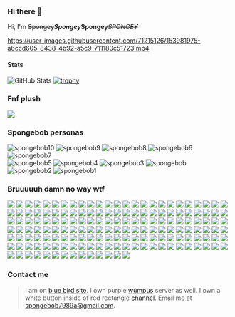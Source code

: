 ### Hi there 👋
Hi, I'm ~~Spongey~~***Spongey***__Spongey__~~_SPONGEY_~~

https://user-images.githubusercontent.com/71215126/153981975-a6ccd605-8438-4b92-a5c9-711180c51723.mp4


#### Stats

![GitHub Stats](https://github-readme-stats.vercel.app/api?username=Spongeyboi&count_private=true&show_icons=true&theme=onedark)
[![trophy](https://github-profile-trophy.vercel.app/?username=ryo-ma&theme=onedark)](https://github.com/ryo-ma/github-profile-trophy)


### Fnf plush
![](https://encrypted-tbn0.gstatic.com/images?q=tbn:ANd9GcTK6r2rQvrH0D3_wYVUp6oS9iiYkG5eeWjV9g&usqp=CAU)

### Spongebob personas
![spongebob10](https://user-images.githubusercontent.com/71215126/156209397-6edcbe86-0db9-4db7-916c-d05b83bb8ec4.png)
![spongebob9](https://user-images.githubusercontent.com/71215126/156209399-0cc5e145-6e39-4f35-a6e6-969cdd9dbbfe.png)
![spongebob8](https://user-images.githubusercontent.com/71215126/156209400-6dbe608b-fab0-4842-bb6a-6f63d2aff60d.png)
![spongebob6](https://user-images.githubusercontent.com/71215126/156209401-ee08ce0b-482c-442b-921d-d3d2d267175e.png)
![spongebob7](https://user-images.githubusercontent.com/71215126/156209403-b8ce17b1-7dad-4f49-9e05-aa5b144b37df.png)<br>
![spongebob5](https://user-images.githubusercontent.com/71215126/156209404-3e779d5c-d5bf-4808-9306-2e8f27e58a6d.png)
![spongebob4](https://user-images.githubusercontent.com/71215126/156209406-5c01d542-9c86-49a2-b53e-97e15c0a662c.png)
![spongebob3](https://user-images.githubusercontent.com/71215126/156209409-249d8728-8919-49a4-b024-301d60afe2b3.png)
![spongebob](https://user-images.githubusercontent.com/71215126/156209411-09c306f4-841d-4492-b2a7-722dc71a0e5c.png)<br>
![spongebob2](https://user-images.githubusercontent.com/71215126/156209413-9a08ed46-d401-40de-bd06-a7c5ec23d7f1.png)
![spongebob1](https://user-images.githubusercontent.com/71215126/156209414-fd534116-40f6-40dc-b7ee-309036916523.png)


### Bruuuuuh damn no way wtf
![](https://i1.sndcdn.com/avatars-GnwDbVG6XlmsRfUa-Cq2MZw-t500x500.jpg)
![](https://i1.sndcdn.com/avatars-GnwDbVG6XlmsRfUa-Cq2MZw-t500x500.jpg)
![](https://i1.sndcdn.com/avatars-GnwDbVG6XlmsRfUa-Cq2MZw-t500x500.jpg)
![](https://i1.sndcdn.com/avatars-GnwDbVG6XlmsRfUa-Cq2MZw-t500x500.jpg)
![](https://i1.sndcdn.com/avatars-GnwDbVG6XlmsRfUa-Cq2MZw-t500x500.jpg)
![](https://i1.sndcdn.com/avatars-GnwDbVG6XlmsRfUa-Cq2MZw-t500x500.jpg)
![](https://i1.sndcdn.com/avatars-GnwDbVG6XlmsRfUa-Cq2MZw-t500x500.jpg)
![](https://i1.sndcdn.com/avatars-GnwDbVG6XlmsRfUa-Cq2MZw-t500x500.jpg)
![](https://i1.sndcdn.com/avatars-GnwDbVG6XlmsRfUa-Cq2MZw-t500x500.jpg)
![](https://i1.sndcdn.com/avatars-GnwDbVG6XlmsRfUa-Cq2MZw-t500x500.jpg)
![](https://i1.sndcdn.com/avatars-GnwDbVG6XlmsRfUa-Cq2MZw-t500x500.jpg)
![](https://i1.sndcdn.com/avatars-GnwDbVG6XlmsRfUa-Cq2MZw-t500x500.jpg)
![](https://i1.sndcdn.com/avatars-GnwDbVG6XlmsRfUa-Cq2MZw-t500x500.jpg)
![](https://i1.sndcdn.com/avatars-GnwDbVG6XlmsRfUa-Cq2MZw-t500x500.jpg)
![](https://i1.sndcdn.com/avatars-GnwDbVG6XlmsRfUa-Cq2MZw-t500x500.jpg)
![](https://i1.sndcdn.com/avatars-GnwDbVG6XlmsRfUa-Cq2MZw-t500x500.jpg)
![](https://i1.sndcdn.com/avatars-GnwDbVG6XlmsRfUa-Cq2MZw-t500x500.jpg)
![](https://i1.sndcdn.com/avatars-GnwDbVG6XlmsRfUa-Cq2MZw-t500x500.jpg)
![](https://i1.sndcdn.com/avatars-GnwDbVG6XlmsRfUa-Cq2MZw-t500x500.jpg)
![](https://i1.sndcdn.com/avatars-GnwDbVG6XlmsRfUa-Cq2MZw-t500x500.jpg)
![](https://i1.sndcdn.com/avatars-GnwDbVG6XlmsRfUa-Cq2MZw-t500x500.jpg)
![](https://i1.sndcdn.com/avatars-GnwDbVG6XlmsRfUa-Cq2MZw-t500x500.jpg)
![](https://i1.sndcdn.com/avatars-GnwDbVG6XlmsRfUa-Cq2MZw-t500x500.jpg)
![](https://i1.sndcdn.com/avatars-GnwDbVG6XlmsRfUa-Cq2MZw-t500x500.jpg)
![](https://i1.sndcdn.com/avatars-GnwDbVG6XlmsRfUa-Cq2MZw-t500x500.jpg)
![](https://i1.sndcdn.com/avatars-GnwDbVG6XlmsRfUa-Cq2MZw-t500x500.jpg)
![](https://i1.sndcdn.com/avatars-GnwDbVG6XlmsRfUa-Cq2MZw-t500x500.jpg)
![](https://i1.sndcdn.com/avatars-GnwDbVG6XlmsRfUa-Cq2MZw-t500x500.jpg)
![](https://i1.sndcdn.com/avatars-GnwDbVG6XlmsRfUa-Cq2MZw-t500x500.jpg)
![](https://i1.sndcdn.com/avatars-GnwDbVG6XlmsRfUa-Cq2MZw-t500x500.jpg)
![](https://i1.sndcdn.com/avatars-GnwDbVG6XlmsRfUa-Cq2MZw-t500x500.jpg)
![](https://i1.sndcdn.com/avatars-GnwDbVG6XlmsRfUa-Cq2MZw-t500x500.jpg)
![](https://i1.sndcdn.com/avatars-GnwDbVG6XlmsRfUa-Cq2MZw-t500x500.jpg)
![](https://i1.sndcdn.com/avatars-GnwDbVG6XlmsRfUa-Cq2MZw-t500x500.jpg)
![](https://i1.sndcdn.com/avatars-GnwDbVG6XlmsRfUa-Cq2MZw-t500x500.jpg)
![](https://i1.sndcdn.com/avatars-GnwDbVG6XlmsRfUa-Cq2MZw-t500x500.jpg)
![](https://i1.sndcdn.com/avatars-GnwDbVG6XlmsRfUa-Cq2MZw-t500x500.jpg)
![](https://i1.sndcdn.com/avatars-GnwDbVG6XlmsRfUa-Cq2MZw-t500x500.jpg)
![](https://i1.sndcdn.com/avatars-GnwDbVG6XlmsRfUa-Cq2MZw-t500x500.jpg)
![](https://i1.sndcdn.com/avatars-GnwDbVG6XlmsRfUa-Cq2MZw-t500x500.jpg)
![](https://i1.sndcdn.com/avatars-GnwDbVG6XlmsRfUa-Cq2MZw-t500x500.jpg)
![](https://i1.sndcdn.com/avatars-GnwDbVG6XlmsRfUa-Cq2MZw-t500x500.jpg)
![](https://i1.sndcdn.com/avatars-GnwDbVG6XlmsRfUa-Cq2MZw-t500x500.jpg)
![](https://i1.sndcdn.com/avatars-GnwDbVG6XlmsRfUa-Cq2MZw-t500x500.jpg)
![](https://i1.sndcdn.com/avatars-GnwDbVG6XlmsRfUa-Cq2MZw-t500x500.jpg)
![](https://i1.sndcdn.com/avatars-GnwDbVG6XlmsRfUa-Cq2MZw-t500x500.jpg)
![](https://i1.sndcdn.com/avatars-GnwDbVG6XlmsRfUa-Cq2MZw-t500x500.jpg)
![](https://i1.sndcdn.com/avatars-GnwDbVG6XlmsRfUa-Cq2MZw-t500x500.jpg)
![](https://i1.sndcdn.com/avatars-GnwDbVG6XlmsRfUa-Cq2MZw-t500x500.jpg)
![](https://i1.sndcdn.com/avatars-GnwDbVG6XlmsRfUa-Cq2MZw-t500x500.jpg)
![](https://i1.sndcdn.com/avatars-GnwDbVG6XlmsRfUa-Cq2MZw-t500x500.jpg)
![](https://i1.sndcdn.com/avatars-GnwDbVG6XlmsRfUa-Cq2MZw-t500x500.jpg)
![](https://i1.sndcdn.com/avatars-GnwDbVG6XlmsRfUa-Cq2MZw-t500x500.jpg)
![](https://i1.sndcdn.com/avatars-GnwDbVG6XlmsRfUa-Cq2MZw-t500x500.jpg)
![](https://i1.sndcdn.com/avatars-GnwDbVG6XlmsRfUa-Cq2MZw-t500x500.jpg)
![](https://i1.sndcdn.com/avatars-GnwDbVG6XlmsRfUa-Cq2MZw-t500x500.jpg)
![](https://i1.sndcdn.com/avatars-GnwDbVG6XlmsRfUa-Cq2MZw-t500x500.jpg)
![](https://i1.sndcdn.com/avatars-GnwDbVG6XlmsRfUa-Cq2MZw-t500x500.jpg)
![](https://i1.sndcdn.com/avatars-GnwDbVG6XlmsRfUa-Cq2MZw-t500x500.jpg)
![](https://i1.sndcdn.com/avatars-GnwDbVG6XlmsRfUa-Cq2MZw-t500x500.jpg)
![](https://i1.sndcdn.com/avatars-GnwDbVG6XlmsRfUa-Cq2MZw-t500x500.jpg)
![](https://i1.sndcdn.com/avatars-GnwDbVG6XlmsRfUa-Cq2MZw-t500x500.jpg)
![](https://i1.sndcdn.com/avatars-GnwDbVG6XlmsRfUa-Cq2MZw-t500x500.jpg)
![](https://i1.sndcdn.com/avatars-GnwDbVG6XlmsRfUa-Cq2MZw-t500x500.jpg)
![](https://i1.sndcdn.com/avatars-GnwDbVG6XlmsRfUa-Cq2MZw-t500x500.jpg)
![](https://i1.sndcdn.com/avatars-GnwDbVG6XlmsRfUa-Cq2MZw-t500x500.jpg)
![](https://i1.sndcdn.com/avatars-GnwDbVG6XlmsRfUa-Cq2MZw-t500x500.jpg)
![](https://i1.sndcdn.com/avatars-GnwDbVG6XlmsRfUa-Cq2MZw-t500x500.jpg)
![](https://i1.sndcdn.com/avatars-GnwDbVG6XlmsRfUa-Cq2MZw-t500x500.jpg)
![](https://i1.sndcdn.com/avatars-GnwDbVG6XlmsRfUa-Cq2MZw-t500x500.jpg)
![](https://i1.sndcdn.com/avatars-GnwDbVG6XlmsRfUa-Cq2MZw-t500x500.jpg)
![](https://i1.sndcdn.com/avatars-GnwDbVG6XlmsRfUa-Cq2MZw-t500x500.jpg)
![](https://i1.sndcdn.com/avatars-GnwDbVG6XlmsRfUa-Cq2MZw-t500x500.jpg)
![](https://i1.sndcdn.com/avatars-GnwDbVG6XlmsRfUa-Cq2MZw-t500x500.jpg)
![](https://i1.sndcdn.com/avatars-GnwDbVG6XlmsRfUa-Cq2MZw-t500x500.jpg)
![](https://i1.sndcdn.com/avatars-GnwDbVG6XlmsRfUa-Cq2MZw-t500x500.jpg)
![](https://i1.sndcdn.com/avatars-GnwDbVG6XlmsRfUa-Cq2MZw-t500x500.jpg)
![](https://i1.sndcdn.com/avatars-GnwDbVG6XlmsRfUa-Cq2MZw-t500x500.jpg)
![](https://i1.sndcdn.com/avatars-GnwDbVG6XlmsRfUa-Cq2MZw-t500x500.jpg)
![](https://i1.sndcdn.com/avatars-GnwDbVG6XlmsRfUa-Cq2MZw-t500x500.jpg)
![](https://i1.sndcdn.com/avatars-GnwDbVG6XlmsRfUa-Cq2MZw-t500x500.jpg)
![](https://i1.sndcdn.com/avatars-GnwDbVG6XlmsRfUa-Cq2MZw-t500x500.jpg)
![](https://i1.sndcdn.com/avatars-GnwDbVG6XlmsRfUa-Cq2MZw-t500x500.jpg)
![](https://i1.sndcdn.com/avatars-GnwDbVG6XlmsRfUa-Cq2MZw-t500x500.jpg)
![](https://i1.sndcdn.com/avatars-GnwDbVG6XlmsRfUa-Cq2MZw-t500x500.jpg)
![](https://i1.sndcdn.com/avatars-GnwDbVG6XlmsRfUa-Cq2MZw-t500x500.jpg)
![](https://i1.sndcdn.com/avatars-GnwDbVG6XlmsRfUa-Cq2MZw-t500x500.jpg)
![](https://i1.sndcdn.com/avatars-GnwDbVG6XlmsRfUa-Cq2MZw-t500x500.jpg)
![](https://i1.sndcdn.com/avatars-GnwDbVG6XlmsRfUa-Cq2MZw-t500x500.jpg)
![](https://i1.sndcdn.com/avatars-GnwDbVG6XlmsRfUa-Cq2MZw-t500x500.jpg)
![](https://i1.sndcdn.com/avatars-GnwDbVG6XlmsRfUa-Cq2MZw-t500x500.jpg)
![](https://i1.sndcdn.com/avatars-GnwDbVG6XlmsRfUa-Cq2MZw-t500x500.jpg)
![](https://i1.sndcdn.com/avatars-GnwDbVG6XlmsRfUa-Cq2MZw-t500x500.jpg)
![](https://i1.sndcdn.com/avatars-GnwDbVG6XlmsRfUa-Cq2MZw-t500x500.jpg)
![](https://i1.sndcdn.com/avatars-GnwDbVG6XlmsRfUa-Cq2MZw-t500x500.jpg)
![](https://i1.sndcdn.com/avatars-GnwDbVG6XlmsRfUa-Cq2MZw-t500x500.jpg)
![](https://i1.sndcdn.com/avatars-GnwDbVG6XlmsRfUa-Cq2MZw-t500x500.jpg)
![](https://i1.sndcdn.com/avatars-GnwDbVG6XlmsRfUa-Cq2MZw-t500x500.jpg)
![](https://i1.sndcdn.com/avatars-GnwDbVG6XlmsRfUa-Cq2MZw-t500x500.jpg)
![](https://i1.sndcdn.com/avatars-GnwDbVG6XlmsRfUa-Cq2MZw-t500x500.jpg)
![](https://i1.sndcdn.com/avatars-GnwDbVG6XlmsRfUa-Cq2MZw-t500x500.jpg)
![](https://i1.sndcdn.com/avatars-GnwDbVG6XlmsRfUa-Cq2MZw-t500x500.jpg)
![](https://i1.sndcdn.com/avatars-GnwDbVG6XlmsRfUa-Cq2MZw-t500x500.jpg)
![](https://i1.sndcdn.com/avatars-GnwDbVG6XlmsRfUa-Cq2MZw-t500x500.jpg)
![](https://i1.sndcdn.com/avatars-GnwDbVG6XlmsRfUa-Cq2MZw-t500x500.jpg)
![](https://i1.sndcdn.com/avatars-GnwDbVG6XlmsRfUa-Cq2MZw-t500x500.jpg)
![](https://i1.sndcdn.com/avatars-GnwDbVG6XlmsRfUa-Cq2MZw-t500x500.jpg)
![](https://i1.sndcdn.com/avatars-GnwDbVG6XlmsRfUa-Cq2MZw-t500x500.jpg)
![](https://i1.sndcdn.com/avatars-GnwDbVG6XlmsRfUa-Cq2MZw-t500x500.jpg)
![](https://i1.sndcdn.com/avatars-GnwDbVG6XlmsRfUa-Cq2MZw-t500x500.jpg)
![](https://i1.sndcdn.com/avatars-GnwDbVG6XlmsRfUa-Cq2MZw-t500x500.jpg)
![](https://i1.sndcdn.com/avatars-GnwDbVG6XlmsRfUa-Cq2MZw-t500x500.jpg)
![](https://i1.sndcdn.com/avatars-GnwDbVG6XlmsRfUa-Cq2MZw-t500x500.jpg)
![](https://i1.sndcdn.com/avatars-GnwDbVG6XlmsRfUa-Cq2MZw-t500x500.jpg)
![](https://i1.sndcdn.com/avatars-GnwDbVG6XlmsRfUa-Cq2MZw-t500x500.jpg)
![](https://i1.sndcdn.com/avatars-GnwDbVG6XlmsRfUa-Cq2MZw-t500x500.jpg)
![](https://i1.sndcdn.com/avatars-GnwDbVG6XlmsRfUa-Cq2MZw-t500x500.jpg)
![](https://i1.sndcdn.com/avatars-GnwDbVG6XlmsRfUa-Cq2MZw-t500x500.jpg)
![](https://i1.sndcdn.com/avatars-GnwDbVG6XlmsRfUa-Cq2MZw-t500x500.jpg)
![](https://i1.sndcdn.com/avatars-GnwDbVG6XlmsRfUa-Cq2MZw-t500x500.jpg)
![](https://i1.sndcdn.com/avatars-GnwDbVG6XlmsRfUa-Cq2MZw-t500x500.jpg)
![](https://i1.sndcdn.com/avatars-GnwDbVG6XlmsRfUa-Cq2MZw-t500x500.jpg)
![](https://i1.sndcdn.com/avatars-GnwDbVG6XlmsRfUa-Cq2MZw-t500x500.jpg)
![](https://i1.sndcdn.com/avatars-GnwDbVG6XlmsRfUa-Cq2MZw-t500x500.jpg)
![](https://i1.sndcdn.com/avatars-GnwDbVG6XlmsRfUa-Cq2MZw-t500x500.jpg)
![](https://i1.sndcdn.com/avatars-GnwDbVG6XlmsRfUa-Cq2MZw-t500x500.jpg)
![](https://i1.sndcdn.com/avatars-GnwDbVG6XlmsRfUa-Cq2MZw-t500x500.jpg)
![](https://i1.sndcdn.com/avatars-GnwDbVG6XlmsRfUa-Cq2MZw-t500x500.jpg)
![](https://encrypted-tbn0.gstatic.com/images?q=tbn:ANd9GcTeT2WVUcGKOxK1wavUBzXSoGuibaBValaBsw&usqp=CAU)
![](https://encrypted-tbn0.gstatic.com/images?q=tbn:ANd9GcTeT2WVUcGKOxK1wavUBzXSoGuibaBValaBsw&usqp=CAU)
![](https://encrypted-tbn0.gstatic.com/images?q=tbn:ANd9GcTeT2WVUcGKOxK1wavUBzXSoGuibaBValaBsw&usqp=CAU)
![](https://encrypted-tbn0.gstatic.com/images?q=tbn:ANd9GcTeT2WVUcGKOxK1wavUBzXSoGuibaBValaBsw&usqp=CAU)
![](https://encrypted-tbn0.gstatic.com/images?q=tbn:ANd9GcTeT2WVUcGKOxK1wavUBzXSoGuibaBValaBsw&usqp=CAU)
![](https://encrypted-tbn0.gstatic.com/images?q=tbn:ANd9GcTeT2WVUcGKOxK1wavUBzXSoGuibaBValaBsw&usqp=CAU)
![](https://encrypted-tbn0.gstatic.com/images?q=tbn:ANd9GcTeT2WVUcGKOxK1wavUBzXSoGuibaBValaBsw&usqp=CAU)
![](https://encrypted-tbn0.gstatic.com/images?q=tbn:ANd9GcTeT2WVUcGKOxK1wavUBzXSoGuibaBValaBsw&usqp=CAU)
![](https://encrypted-tbn0.gstatic.com/images?q=tbn:ANd9GcTeT2WVUcGKOxK1wavUBzXSoGuibaBValaBsw&usqp=CAU)
![](https://encrypted-tbn0.gstatic.com/images?q=tbn:ANd9GcTeT2WVUcGKOxK1wavUBzXSoGuibaBValaBsw&usqp=CAU)
![](https://encrypted-tbn0.gstatic.com/images?q=tbn:ANd9GcTeT2WVUcGKOxK1wavUBzXSoGuibaBValaBsw&usqp=CAU)
![](https://encrypted-tbn0.gstatic.com/images?q=tbn:ANd9GcTeT2WVUcGKOxK1wavUBzXSoGuibaBValaBsw&usqp=CAU)
![](https://encrypted-tbn0.gstatic.com/images?q=tbn:ANd9GcTeT2WVUcGKOxK1wavUBzXSoGuibaBValaBsw&usqp=CAU)
![](https://encrypted-tbn0.gstatic.com/images?q=tbn:ANd9GcTeT2WVUcGKOxK1wavUBzXSoGuibaBValaBsw&usqp=CAU)
![](https://encrypted-tbn0.gstatic.com/images?q=tbn:ANd9GcTeT2WVUcGKOxK1wavUBzXSoGuibaBValaBsw&usqp=CAU)
![](https://encrypted-tbn0.gstatic.com/images?q=tbn:ANd9GcTeT2WVUcGKOxK1wavUBzXSoGuibaBValaBsw&usqp=CAU)
![](https://encrypted-tbn0.gstatic.com/images?q=tbn:ANd9GcTeT2WVUcGKOxK1wavUBzXSoGuibaBValaBsw&usqp=CAU)
![](https://encrypted-tbn0.gstatic.com/images?q=tbn:ANd9GcTeT2WVUcGKOxK1wavUBzXSoGuibaBValaBsw&usqp=CAU)
![](https://encrypted-tbn0.gstatic.com/images?q=tbn:ANd9GcTeT2WVUcGKOxK1wavUBzXSoGuibaBValaBsw&usqp=CAU)
![](https://encrypted-tbn0.gstatic.com/images?q=tbn:ANd9GcTeT2WVUcGKOxK1wavUBzXSoGuibaBValaBsw&usqp=CAU)
![](https://encrypted-tbn0.gstatic.com/images?q=tbn:ANd9GcTeT2WVUcGKOxK1wavUBzXSoGuibaBValaBsw&usqp=CAU)
![](https://encrypted-tbn0.gstatic.com/images?q=tbn:ANd9GcTeT2WVUcGKOxK1wavUBzXSoGuibaBValaBsw&usqp=CAU)
![](https://encrypted-tbn0.gstatic.com/images?q=tbn:ANd9GcTeT2WVUcGKOxK1wavUBzXSoGuibaBValaBsw&usqp=CAU)
![](https://encrypted-tbn0.gstatic.com/images?q=tbn:ANd9GcTeT2WVUcGKOxK1wavUBzXSoGuibaBValaBsw&usqp=CAU)
![](https://encrypted-tbn0.gstatic.com/images?q=tbn:ANd9GcTeT2WVUcGKOxK1wavUBzXSoGuibaBValaBsw&usqp=CAU)
![](https://encrypted-tbn0.gstatic.com/images?q=tbn:ANd9GcTeT2WVUcGKOxK1wavUBzXSoGuibaBValaBsw&usqp=CAU)
![](https://encrypted-tbn0.gstatic.com/images?q=tbn:ANd9GcTeT2WVUcGKOxK1wavUBzXSoGuibaBValaBsw&usqp=CAU)
![](https://encrypted-tbn0.gstatic.com/images?q=tbn:ANd9GcTeT2WVUcGKOxK1wavUBzXSoGuibaBValaBsw&usqp=CAU)
![](https://encrypted-tbn0.gstatic.com/images?q=tbn:ANd9GcTeT2WVUcGKOxK1wavUBzXSoGuibaBValaBsw&usqp=CAU)
![](https://encrypted-tbn0.gstatic.com/images?q=tbn:ANd9GcTeT2WVUcGKOxK1wavUBzXSoGuibaBValaBsw&usqp=CAU)
![](https://encrypted-tbn0.gstatic.com/images?q=tbn:ANd9GcTeT2WVUcGKOxK1wavUBzXSoGuibaBValaBsw&usqp=CAU)
![](https://encrypted-tbn0.gstatic.com/images?q=tbn:ANd9GcTeT2WVUcGKOxK1wavUBzXSoGuibaBValaBsw&usqp=CAU)
![](https://encrypted-tbn0.gstatic.com/images?q=tbn:ANd9GcTeT2WVUcGKOxK1wavUBzXSoGuibaBValaBsw&usqp=CAU)
![](https://encrypted-tbn0.gstatic.com/images?q=tbn:ANd9GcTeT2WVUcGKOxK1wavUBzXSoGuibaBValaBsw&usqp=CAU)
![](https://encrypted-tbn0.gstatic.com/images?q=tbn:ANd9GcTeT2WVUcGKOxK1wavUBzXSoGuibaBValaBsw&usqp=CAU)
![](https://encrypted-tbn0.gstatic.com/images?q=tbn:ANd9GcTeT2WVUcGKOxK1wavUBzXSoGuibaBValaBsw&usqp=CAU)


### 

### Contact me

> I am on [blue bird site](https://twitter.com/spongebob7989b).
> I own purple [wumpus](https://discord.gg/uVuPySdwhd) server as well.
> I own a white button inside of red rectangle [channel](https://www.youtube.com/channel/UCgMhECTVMMx952ixL2I3J-Q).
> Email me at [spongebob7989a@gmail.com](mailto:spongebob7989@gmail.com).
